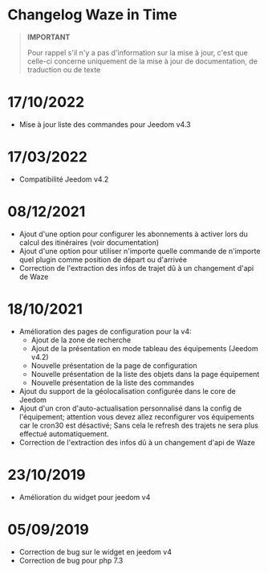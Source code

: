 # Changelog Waze in Time

>**IMPORTANT**
>
>Pour rappel s'il n'y a pas d'information sur la mise à jour, c'est que celle-ci concerne uniquement de la mise à jour de documentation, de traduction ou de texte

# 17/10/2022

- Mise à jour liste des commandes pour Jeedom v4.3

# 17/03/2022

- Compatibilité Jeedom v4.2

# 08/12/2021

- Ajout d'une option pour configurer les abonnements à activer lors du calcul des itinéraires (voir documentation)
- Ajout d'une option pour utiliser n'importe quelle commande de n'importe quel plugin comme position de départ ou d'arrivée
- Correction de l'extraction des infos de trajet dû à un changement d'api de Waze

# 18/10/2021

- Amélioration des pages de configuration pour la v4:
  - Ajout de la zone de recherche
  - Ajout de la présentation en mode tableau des équipements (Jeedom v4.2)
  - Nouvelle présentation de la page de configuration
  - Nouvelle présentation de la liste des objets dans la page équipement
  - Nouvelle présentation de la liste des commandes
- Ajout du support de la géolocalisation configurée dans le core de Jeedom
- Ajout d'un cron d'auto-actualisation personnalisé dans la config de l'équipement; attention vous devez allez reconfigurer vos équipements car le cron30 est désactivé; Sans cela le refresh des trajets ne sera plus effectué automatiquement.
- Correction de l'extraction des infos dû à un changement d'api de Waze

# 23/10/2019

- Amélioration du widget pour jeedom v4

# 05/09/2019

- Correction de bug sur le widget en jeedom v4
- Correction de bug pour php 7.3
